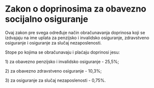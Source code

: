 # Zakon o doprinosima za obavezno socijalno osiguranje

Ovaj zakon pre svega određuje način obračunavanja doprinosa koji se izdvajaju na ime uplata za penzijsko i invalidsko osiguranje, zdravstveno osiguranje i osiguranje za slučaj nezaposlenosti. 

Stope po kojima se obračunavaju i plaćaju doprinosi jesu:

1\) za obavezno penzijsko i invalidsko osiguranje - 25,5%;

2\) za obavezno zdravstveno osiguranje - 10,3%;

3\) za osiguranje za slučaj nezaposlenosti - 0,75%.





